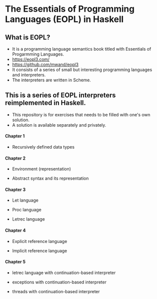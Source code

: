 # The Essentials of Programming Languages (EOPL) in Haskell

## What is EOPL?
 - It is a programming language semantics book titled with Essentials of Progarmming Languages.
 - https://eopl3.com/
 - https://github.com/mwand/eopl3
 - It consists of a series of small but interesting programming languages and interpreters. 
 - The interpreters are written in Scheme. 

## This is a series of EOPL interpreters reimplemented in Haskell.
 - This repository is for exercises that needs to be filled with one's own solution.
 - A solution is available separately and privately. 


#### Chapter 1

 - Recursively defined data types


#### Chapter 2 

 - Environment (representation)

 - Abstract syntax and its representation


#### Chapter 3

 - Let language

 - Proc language

 - Letrec language


#### Chapter 4

 - Explicit reference language

 - Implicit reference language

#### Chapter 5

 - letrec language with continuation-based interpreter

 - exceptions with continuation-based interpreter

 - threads with continuation-based interpreter





